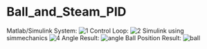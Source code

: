 # Ball_and_Steam_PID
Matlab/Simulink
System:
![1](https://user-images.githubusercontent.com/35835212/177020273-7ed5cba4-34bc-4210-9093-89474a675d96.PNG)
Control Loop:
![2](https://user-images.githubusercontent.com/35835212/177020305-f29282cc-d53a-4329-ba18-a18b32bef9a1.PNG)
Simulink using simmechanics
![4](https://user-images.githubusercontent.com/35835212/177020315-43296c6b-86d4-4815-9547-a003b7cff3cb.PNG)
Angle Result:
![angle](https://user-images.githubusercontent.com/35835212/177020320-fb865d58-53dc-478d-81f5-177b378602ac.PNG)
Ball Position Result:
![ball](https://user-images.githubusercontent.com/35835212/177020324-401e0e8c-604f-4862-a818-71937c3ab02a.PNG)
